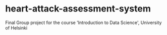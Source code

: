 # heart-attack-assessment-system

Final Group project for the course 'Introduction to Data Science', University of Helsinki
